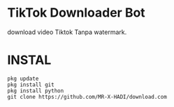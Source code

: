 # TikTok Downloader Bot
download video Tiktok Tanpa watermark.

# INSTAL
```
pkg update
pkg install git
pkg install python
git clone https://github.com/MR-X-HADI/download.com
